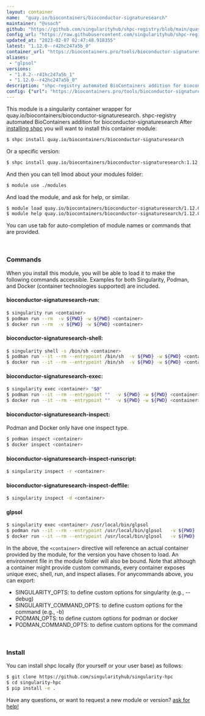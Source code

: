 ```yaml
---
layout: container
name:  "quay.io/biocontainers/bioconductor-signaturesearch"
maintainer: "@vsoch"
github: "https://github.com/singularityhub/shpc-registry/blob/main/quay.io/biocontainers/bioconductor-signaturesearch/container.yaml"
config_url: "https://raw.githubusercontent.com/singularityhub/shpc-registry/main/quay.io/biocontainers/bioconductor-signaturesearch/container.yaml"
updated_at: "2023-02-07 02:47:48.918355"
latest: "1.12.0--r42hc247a5b_0"
container_url: "https://biocontainers.pro/tools/bioconductor-signaturesearch"
aliases:
 - "glpsol"
versions:
 - "1.8.2--r41hc247a5b_1"
 - "1.12.0--r42hc247a5b_0"
description: "shpc-registry automated BioContainers addition for bioconductor-signaturesearch"
config: {"url": "https://biocontainers.pro/tools/bioconductor-signaturesearch", "maintainer": "@vsoch", "description": "shpc-registry automated BioContainers addition for bioconductor-signaturesearch", "latest": {"1.12.0--r42hc247a5b_0": "sha256:c800242d61959872b6f7f265813e564fa91bbfcd01c8e524b916140f6f21e4cd"}, "tags": {"1.8.2--r41hc247a5b_1": "sha256:2fef21aac2d2c88704d657c70efdc3e7c3c8b56c2d8764c5e980f8caba4b528e", "1.12.0--r42hc247a5b_0": "sha256:c800242d61959872b6f7f265813e564fa91bbfcd01c8e524b916140f6f21e4cd"}, "docker": "quay.io/biocontainers/bioconductor-signaturesearch", "aliases": {"glpsol": "/usr/local/bin/glpsol"}}
---
```


This module is a singularity container wrapper for quay.io/biocontainers/bioconductor-signaturesearch.
shpc-registry automated BioContainers addition for bioconductor-signaturesearch
After [installing shpc](#install) you will want to install this container module:


```bash
$ shpc install quay.io/biocontainers/bioconductor-signaturesearch
```

Or a specific version:

```bash
$ shpc install quay.io/biocontainers/bioconductor-signaturesearch:1.12.0--r42hc247a5b_0
```

And then you can tell lmod about your modules folder:

```bash
$ module use ./modules
```

And load the module, and ask for help, or similar.

```bash
$ module load quay.io/biocontainers/bioconductor-signaturesearch/1.12.0--r42hc247a5b_0
$ module help quay.io/biocontainers/bioconductor-signaturesearch/1.12.0--r42hc247a5b_0
```

You can use tab for auto-completion of module names or commands that are provided.

<br>

### Commands

When you install this module, you will be able to load it to make the following commands accessible.
Examples for both Singularity, Podman, and Docker (container technologies supported) are included.

#### bioconductor-signaturesearch-run:

```bash
$ singularity run <container>
$ podman run --rm  -v ${PWD} -w ${PWD} <container>
$ docker run --rm  -v ${PWD} -w ${PWD} <container>
```

#### bioconductor-signaturesearch-shell:

```bash
$ singularity shell -s /bin/sh <container>
$ podman run --it --rm --entrypoint /bin/sh  -v ${PWD} -w ${PWD} <container>
$ docker run --it --rm --entrypoint /bin/sh  -v ${PWD} -w ${PWD} <container>
```

#### bioconductor-signaturesearch-exec:

```bash
$ singularity exec <container> "$@"
$ podman run --it --rm --entrypoint ""  -v ${PWD} -w ${PWD} <container> "$@"
$ docker run --it --rm --entrypoint ""  -v ${PWD} -w ${PWD} <container> "$@"
```

#### bioconductor-signaturesearch-inspect:

Podman and Docker only have one inspect type.

```bash
$ podman inspect <container>
$ docker inspect <container>
```

#### bioconductor-signaturesearch-inspect-runscript:

```bash
$ singularity inspect -r <container>
```

#### bioconductor-signaturesearch-inspect-deffile:

```bash
$ singularity inspect -d <container>
```


#### glpsol

```bash
$ singularity exec <container> /usr/local/bin/glpsol
$ podman run --it --rm --entrypoint /usr/local/bin/glpsol   -v ${PWD} -w ${PWD} <container> -c " $@"
$ docker run --it --rm --entrypoint /usr/local/bin/glpsol   -v ${PWD} -w ${PWD} <container> -c " $@"
```



In the above, the `<container>` directive will reference an actual container provided
by the module, for the version you have chosen to load. An environment file in the
module folder will also be bound. Note that although a container
might provide custom commands, every container exposes unique exec, shell, run, and
inspect aliases. For anycommands above, you can export:

 - SINGULARITY_OPTS: to define custom options for singularity (e.g., --debug)
 - SINGULARITY_COMMAND_OPTS: to define custom options for the command (e.g., -b)
 - PODMAN_OPTS: to define custom options for podman or docker
 - PODMAN_COMMAND_OPTS: to define custom options for the command

<br>

### Install

You can install shpc locally (for yourself or your user base) as follows:

```bash
$ git clone https://github.com/singularityhub/singularity-hpc
$ cd singularity-hpc
$ pip install -e .
```

Have any questions, or want to request a new module or version? [ask for help!](https://github.com/singularityhub/singularity-hpc/issues)